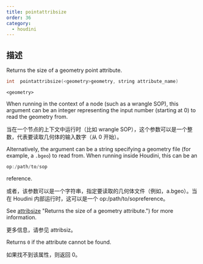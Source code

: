```yaml
---
title: pointattribsize
order: 36
category:
  - houdini
---
```

    
## 描述

Returns the size of a geometry point attribute.

```c
int  pointattribsize(<geometry>geometry, string attribute_name)
```

`<geometry>`

When running in the context of a node (such as a wrangle SOP), this argument
can be an integer representing the input number (starting at 0) to read the
geometry from.

当在一个节点的上下文中运行时（比如 wrangle SOP），这个参数可以是一个整数，代表要读取几何体的输入数字（从 0 开始）。

Alternatively, the argument can be a string specifying a geometry file (for
example, a `.bgeo`) to read from. When running inside Houdini, this can be an

```c
op:/path/to/sop
```

reference.

或者，该参数可以是一个字符串，指定要读取的几何体文件（例如，a.bgeo）。当在 Houdini 内部运行时，这可以是一个 op:/path/to/sopreference。

See [attribsize](attribsize.html) "Returns the size of a geometry attribute.")
for more information.

更多信息，请参见 attribsiz。

Returns `0` if the attribute cannot be found.

如果找不到该属性，则返回 0。
